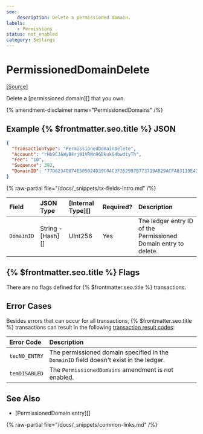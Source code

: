 ```yaml
---
seo:
    description: Delete a permissioned domain.
labels:
    - Permissions
status: not_enabled
category: Settings
---
```

# PermissionedDomainDelete
[[Source]](https://github.com/XRPLF/rippled/blob/master/src/xrpld/app/tx/detail/PermissionedDomainDelete.cpp "Source")

Delete a [permissioned domain][] that you own.

{% amendment-disclaimer name="PermissionedDomains" /%}

## Example {% $frontmatter.seo.title %} JSON

```json
{
  "TransactionType": "PermissionedDomainDelete",
  "Account": "rHb9CJAWyB4rj91VRWn96DkukG4bwdtyTh",
  "Fee": "10",
  "Sequence": 392,
  "DomainID": "77D6234D074E505024D39C04C3F262997B773719AB29ACFA83119E4210328776"
}
```

<!-- TODO: {% tx-example txid="TODO" /%} -->

{% raw-partial file="/docs/_snippets/tx-fields-intro.md" /%}

| Field      | JSON Type         | [Internal Type][] | Required? | Description |
|:-----------|:------------------|:------------------|:----------|:------------|
| `DomainID` | String - [Hash][] | UInt256           | Yes       | The ledger entry ID of the Permissioned Domain entry to delete. |

## {% $frontmatter.seo.title %} Flags

There are no flags defined for {% $frontmatter.seo.title %} transactions.

## Error Cases

Besides errors that can occur for all transactions, {% $frontmatter.seo.title %} transactions can result in the following [transaction result codes](../transaction-results/index.md):

| Error Code    | Description                                  |
|:--------------|:---------------------------------------------|
| `tecNO_ENTRY` | The permissioned domain specified in the `DomainID` field doesn't exist in the ledger. |
| `temDISABLED` | The `PermissionedDomains` amendment is not enabled. |

## See Also

- [PermissionedDomain entry][]

{% raw-partial file="/docs/_snippets/common-links.md" /%}
